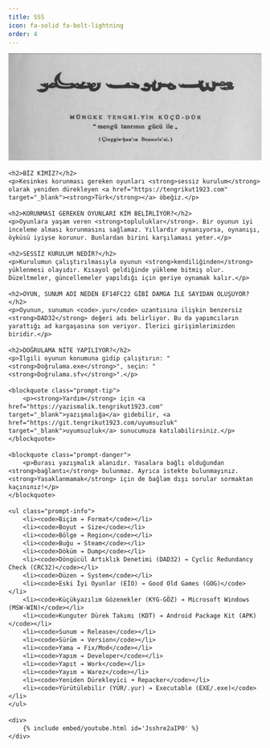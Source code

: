 ```yaml
---
title: SSS
icon: fa-solid fa-bolt-lightning
order: 4
---
```


<div>
    <img src="/assets/img/sss/1.png" alt="Image">

    <h2>BİZ KİMİZ?</h2>
    <p>Kesinkes korunması gereken oyunları <strong>sessiz kurulum</strong> olarak yeniden dürekleyen <a href="https://tengrikut1923.com" target="_blank"><strong>Türk</strong></a> öbeğiz.</p>

    <h2>KORUNMASI GEREKEN OYUNLARI KİM BELİRLİYOR?</h2>
    <p>Oyunlara yaşam veren <strong>topluluklar</strong>. Bir oyunun iyi inceleme alması korunmasını sağlamaz. Yıllardır oynanıyorsa, oynanışı, öyküsü iyiyse korunur. Bunlardan birini karşılaması yeter.</p>

    <h2>SESSİZ KURULUM NEDİR?</h2>
    <p>Kurulumun çalıştırılmasıyla oyunun <strong>kendiliğinden</strong> yüklenmesi olayıdır. Kısayol geldiğinde yükleme bitmiş olur. Düzeltmeler, güncellemeler yapıldığı için geriye oynamak kalır.</p>

    <h2>OYUN, SUNUM ADI NEDEN EF14FC22 GİBİ DAMGA İLE SAYIDAN OLUŞUYOR?</h2>
    <p>Oyunun, sunumun <code>.yur</code> uzantısına ilişkin benzersiz <strong>DAD32</strong> değeri adı belirliyor. Bu da yapımcıların yarattığı ad kargaşasına son veriyor. İlerici girişimlerimizden biridir.</p>

    <h2>DOĞRULAMA NİTE YAPILIYOR?</h2>
    <p>İlgili oyunun konumuna gidip çalıştırın: "<strong>Doğrulama.exe</strong>", seçin: "<strong>Doğrulama.sfv</strong>".</p>

    <blockquote class="prompt-tip">
        <p><strong>Yardım</strong> için <a href="https://yazismalik.tengrikut1923.com" target="_blank">yazışmalığa</a> gidebilir, <a href="https://git.tengrikut1923.com/uyumsuzluk" target="_blank">uyumsuzluk</a> sunucumuza katılabilirsiniz.</p>
    </blockquote>

    <blockquote class="prompt-danger">
        <p>Burası yazışmalık alanıdır. Yasalara bağlı olduğundan <strong>bağlantı</strong> bulunmaz. Ayrıca istekte bulunmayınız. <strong>Yasaklanmamak</strong> için de bağlam dışı sorular sormaktan kaçınınız!</p>
    </blockquote>

    <ul class="prompt-info">
        <li><code>Biçim ➔ Format</code></li>
        <li><code>Boyut ➔ Size</code></li>
        <li><code>Bölge ➔ Region</code></li>
        <li><code>Buğu ➔ Steam</code></li>
        <li><code>Döküm ➔ Dump</code></li>
        <li><code>Döngücül Artıklık Denetimi (DAD32) ➔ Cyclic Redundancy Check (CRC32)</code></li>
        <li><code>Düzen ➔ System</code></li>
        <li><code>Eski İyi Oyunlar (EİO) ➔ Good Old Games (GOG)</code></li>
        <li><code>Küçükyazılım Gözenekler (KYG-GÖZ) ➔ Microsoft Windows (MSW-WIN)</code></li>
        <li><code>Kunguter Dürek Takımı (KDT) ➔ Android Package Kit (APK)</code></li>
        <li><code>Sunum ➔ Release</code></li>
        <li><code>Sürüm ➔ Version</code></li>
        <li><code>Yama ➔ Fix/Mod</code></li>
        <li><code>Yapım ➔ Developer</code></li>
        <li><code>Yapıt ➔ Work</code></li>
        <li><code>Yayım ➔ Warez</code></li>
        <li><code>Yeniden Dürekleyici ➜ Repacker</code></li>
        <li><code>Yürütülebilir (YÜR/.yur) ➔ Executable (EXE/.exe)</code></li>
    </ul>

    <div>
        {% include embed/youtube.html id='Jsshre2aIP0' %}
    </div>
</div>
